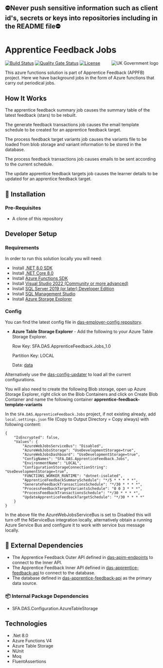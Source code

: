 ## ⛔Never push sensitive information such as client id's, secrets or keys into repositories including in the README file⛔

# Apprentice Feedback Jobs

<img src="https://avatars.githubusercontent.com/u/9841374?s=200&v=4" align="right" alt="UK Government logo">

[![Build Status](https://sfa-gov-uk.visualstudio.com/Digital%20Apprenticeship%20Service/_apis/build/status/das-apprentice-feedback-jobs?repoName=SkillsFundingAgency%2Fdas-apprentice-feedback-jobs&branchName=main)](https://sfa-gov-uk.visualstudio.com/Digital%20Apprenticeship%20Service/_apis/build/status/das-apprentice-feedback-jobs?repoName=SkillsFundingAgency%2Fdas-apprentice-feedback-jobs&branchName=main)
[![Quality Gate Status](https://sonarcloud.io/api/project_badges/measure?project=SkillsFundingAgency_das-apprentice-feedback-jobs&metric=alert_status)](https://sonarcloud.io/api/project_badges/measure?project=SkillsFundingAgency_das-apprentice-feedback-jobs&metric=alert_status)
[![License](https://img.shields.io/badge/license-MIT-lightgrey.svg?longCache=true&style=flat-square)](https://en.wikipedia.org/wiki/MIT_License)

This azure functions solution is part of Apprentice Feedback (APPFB) project. Here we have background jobs in the form of Azure functions that carry out periodical jobs.

## How It Works

The apprentice feedback summary job causes the summary table of the latest feedback (stars) to be rebuilt.

The generate feedback transactions job causes the email template schedule to be created for an apprentice feedback target.

The process feedback target variants job causes the variants file to be loaded from blob storage and variant information to be stored in the database.

The process feedback transactions job causes emails to be sent according to the current schedule.

The update apprentice feedback targets job causes the learner details to be updated for an apprentice feedback target.

## 🚀 Installation

### Pre-Requisites
* A clone of this repository

## Developer Setup
### Requirements

In order to run this solution locally you will need:
- Install [.NET 8.0 SDK](https://dotnet.microsoft.com/en-us/download/visual-studio-sdks)
- Install [.NET Core 8.0](https://www.microsoft.com/net/download)
- Install [Azure Functions SDK](https://docs.microsoft.com/en-us/azure/azure-functions/functions-run-local)
- Install [Visual Studio 2022 (Community or more advanced)](https://visualstudio.microsoft.com/vs/community/)
- Install [SQL Server 2019 (or later) Developer Edition](https://www.microsoft.com/en-us/sql-server/sql-server-downloads)
- Install [SQL Management Studio](https://docs.microsoft.com/en-us/sql/ssms/download-sql-server-management-studio-ssms)
- Install [Azure Storage Explorer](http://storageexplorer.com/)

### Config

You can find the latest config file in [das-employer-config repository](https://github.com/SkillsFundingAgency/das-employer-config/blob/master/das-apprentice-feedback-jobs/SFA.DAS.ApprenticeFeedback.Jobs.json). 

* **Azure Table Storage Explorer** - Add the following to your Azure Table Storage Explorer.

    Row Key: SFA.DAS.ApprenticeFeedback.Jobs_1.0

    Partition Key: LOCAL

    Data: [data](https://github.com/SkillsFundingAgency/das-employer-config/blob/master/das-apprentice-feedback-jobs/SFA.DAS.ApprenticeFeedback.Jobs.json)

Alternatively use the [das-config-updater](https://github.com/SkillsFundingAgency/das-employer-config-updater) to load all the current configurations.

You will also need to create the following Blob storage, open up Azure Storage Explorer, right click on the Blob Containers and click on Create Blob Container and name the following container **apprentice-feedback-template-variants**

In the `SFA.DAS.ApprenticeFeedback.Jobs` project, if not existing already, add `local.settings.json` file (Copy to Output Directory = Copy always) with following content:
```
{
    "IsEncrypted": false,
    "Values": {
        "AzureWebJobsServiceBus": "Disabled",
        "AzureWebJobsStorage": "UseDevelopmentStorage=true",
        "AzureWebJobsDashboard": "UseDevelopmentStorage=true",
        "ConfigNames": "SFA.DAS.ApprenticeFeedback.Jobs",
        "EnvironmentName": "LOCAL",
        "ConfigurationStorageConnectionString": "UseDevelopmentStorage=true",
        "FUNCTIONS_WORKER_RUNTIME": "dotnet-isolated",
        "ApprenticeFeedbackSummarySchedule": "*/5 * * * * *",
        "GenerateFeedbackTransactionsSchedule": "*/30 * * * *",
        "ProcessFeedbackTargetVariantsSchedule": "0 0 3 * * *",
        "ProcessFeedbackTransactionsSchedule": "*/30 * * * *",
        "UpdateApprenticeFeedbackTargetSchedule": "*/30 * * * *"
    }
}
```

In the above file the AzureWebJobsServiceBus is set to Disabled this will turn off the NServiceBus integration locally, alternatively obtain a running Azure Service Bus and configure it to work with service bus message locally.

## 🔗 External Dependencies

* The Apprentice Feedback Outer API defined in [das-apim-endpoints](https://github.com/SkillsFundingAgency/das-apim-endpoints/tree/master/src/ApprenticeFeedback) to connect to the Inner API.
* The Apprentice Feedback Inner API defined in [das-apprentice-feedback-api](https://github.com/SkillsFundingAgency/das-apprentice-feedback-api) to connect to the database.
* The database defined in [das-apprentice-feedback-api](https://github.com/SkillsFundingAgency/das-apprentice-feedback-api) as the primary data source.


### 📦 Internal Package Dependencies
* SFA.DAS.Configuration.AzureTableStorage

## Technologies
* .Net 8.0
* Azure Functions V4
* Azure Table Storage
* NUnit
* Moq
* FluentAssertions

